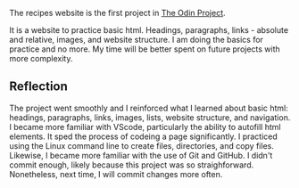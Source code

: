 <p>The recipes website is the first project in <a href="https://www.theodinproject.com/">The Odin Project</a>.</p>

<p>It is a website to practice basic html. Headings, paragraphs, links - absolute and relative, images, and website structure. I am doing the basics for practice and no more. My time will be better spent on future projects with more complexity.</p>

<h2>Reflection</h2>

<p>The project went smoothly and I reinforced what I learned about basic html: headings, paragraphs, links, images, lists, website structure, and navigation. I became more familiar with VScode, particularly the ability to autofill html elements. It sped the process of codeing a page significantly. I practiced using the Linux command line to create files, directories, and copy files. Likewise, I became more familiar with the use of Git and GitHub. I didn't commit enough, likely because this project was so straighforward. Nonetheless, next time, I will commit changes more often.</p>
